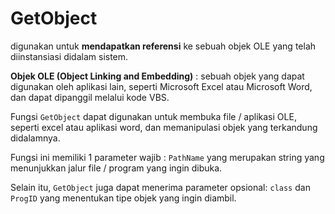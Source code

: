 # GetObject

digunakan untuk **mendapatkan referensi** ke sebuah objek OLE yang telah diinstansiasi didalam sistem.

**Objek OLE (Object Linking and Embedding)** : sebuah objek yang dapat digunakan oleh aplikasi lain, seperti Microsoft Excel atau Microsoft Word, dan dapat dipanggil melalui kode VBS.

Fungsi `GetObject` dapat digunakan untuk membuka file / aplikasi OLE, seperti excel atau aplikasi word, dan memanipulasi objek yang terkandung didalamnya.

Fungsi ini memiliki 1 parameter wajib : `PathName` yang merupakan string yang menunjukkan jalur file / program yang ingin dibuka.

Selain itu, `GetObject` juga dapat menerima parameter opsional: `class` dan `ProgID` yang menentukan tipe objek yang ingin diambil.
